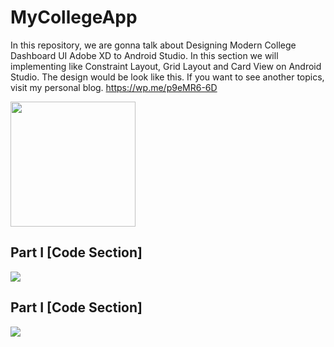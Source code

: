 # MyCollegeApp

In this repository, we are gonna talk about Designing Modern College Dashboard UI Adobe XD to Android Studio. In this section we will implementing like Constraint Layout, Grid Layout and Card View on Android Studio. The design would be look like this. If you want to see another topics, visit my personal blog. https://wp.me/p9eMR6-6D

<img src="http://abdulazizahwan.blog.unnes.ac.id/wp-content/uploads/sites/3025/2019/06/MyCollegeDashboard.png" width="200;"/>

## Part I [Code Section]
<a href="https://youtu.be/zeWnDlcNjQU" target="_blank"><img src="http://abdulazizahwan.blog.unnes.ac.id/wp-content/uploads/sites/3025/2019/06/Untitled-1.png"/></a>

## Part I [Code Section]
<a href="https://www.youtube.com/watch?v=6jVedb2c-c8&t=537s" target="_blank"><img src="https://i.ytimg.com/vi/6jVedb2c-c8/hqdefault.jpg?sqp=-oaymwEZCNACELwBSFXyq4qpAwsIARUAAIhCGAFwAQ==&rs=AOn4CLCL1uhaq4YchO7Ysi1LkKHcbfUUEw"/></a>
